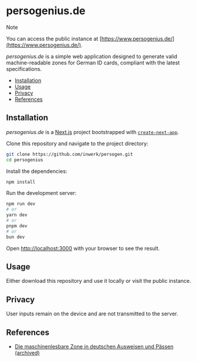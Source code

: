 # persogenius.de

> [!NOTE]
> You can access the public instance at [https://www.persogenius.de/](https://www.persogenius.de/).

_persogenius.de_ is a simple web application designed to generate valid machine-readable zones for German ID cards, compliant with the latest specifications.

- [Installation](#installation)
- [Usage](#usage)
- [Privacy](#privacy)
- [References](#references)

## Installation

_persogenius.de_ is a [Next.js](https://nextjs.org) project bootstrapped with [`create-next-app`](https://nextjs.org/docs/app/api-reference/cli/create-next-app).

Clone this repository and navigate to the project directory:

```bash
git clone https://github.com/inwerk/persogen.git
cd persogenius
```

Install the dependencies:

```bash
npm install
```

Run the development server:

```bash
npm run dev
# or
yarn dev
# or
pnpm dev
# or
bun dev
```

Open [http://localhost:3000](http://localhost:3000) with your browser to see the result.

## Usage

Either download this repository and use it locally or visit the public instance.

## Privacy

User inputs remain on the device and are not transmitted to the server.

## References

- [Die maschinenlesbare Zone in deutschen Ausweisen und Pässen](https://www.bmi.bund.de/SharedDocs/downloads/DE/veroeffentlichungen/themen/moderne-verwaltung/ausweise/maschinenlesbare-zone-paesse-ausweise.pdf?__blob=publicationFile&v=17) [(archived)](https://web.archive.org/web/20241009144007/https://www.bmi.bund.de/SharedDocs/downloads/DE/veroeffentlichungen/themen/moderne-verwaltung/ausweise/maschinenlesbare-zone-paesse-ausweise.pdf?__blob=publicationFile&v=17)
